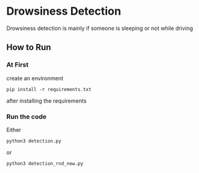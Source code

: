 # Drowsiness Detection

Drowsiness detection is mainly if someone is sleeping or not while driving

## How to Run
### At First
create an environment
```
pip install -r requirements.txt
```
after installing the requirements

### Run the code
Either
```
python3 detection.py
```
or
```
python3 detection_rnd_new.py
```
